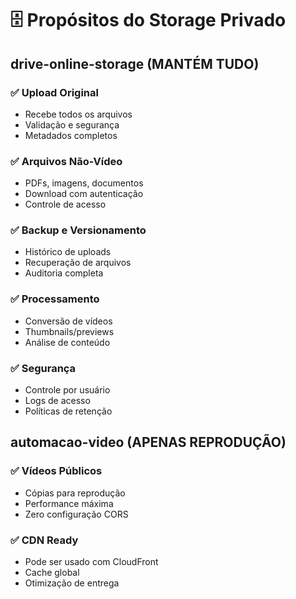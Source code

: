 # 🗄️ Propósitos do Storage Privado

## drive-online-storage (MANTÉM TUDO)

### ✅ Upload Original
- Recebe todos os arquivos
- Validação e segurança
- Metadados completos

### ✅ Arquivos Não-Vídeo
- PDFs, imagens, documentos
- Download com autenticação
- Controle de acesso

### ✅ Backup e Versionamento
- Histórico de uploads
- Recuperação de arquivos
- Auditoria completa

### ✅ Processamento
- Conversão de vídeos
- Thumbnails/previews
- Análise de conteúdo

### ✅ Segurança
- Controle por usuário
- Logs de acesso
- Políticas de retenção

## automacao-video (APENAS REPRODUÇÃO)

### ✅ Vídeos Públicos
- Cópias para reprodução
- Performance máxima
- Zero configuração CORS

### ✅ CDN Ready
- Pode ser usado com CloudFront
- Cache global
- Otimização de entrega